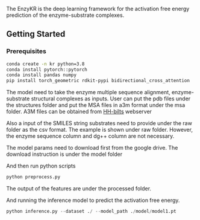 The EnzyKR is the deep learning framework for the activation free energy prediction of the enzyme-substrate complexes.

## Getting Started
### Prerequisites
```bash
conda create -n kr python=3.8
conda install pytorch::pytorch 
conda install pandas numpy
pip install torch_geometric rdkit-pypi bidirectional_cross_attention
```

The model need to take the enzyme multiple sequence alignment, enzyme-substrate structural complexes as inputs. User can put the pdb files under the structures folder  and put the MSA files in a3m format under the msa folder. A3M files can be obtained from [HH-bilts](https://toolkit.tuebingen.mpg.de/tools/hhblits) webserver

Also a input of the SMILES string substrates need to provide under the raw folder  as the csv format. The example is shown under raw folder. However, the enzyme sequence column and dg++ column are not necessary. 

The model params need to download first from the google drive. The download instruction is under the model folder

And then run python scripts
```python
python preprocess.py
```

The output of the features are under the processed folder.

And running the inference model to predict the activation free energy.

```python
python inference.py --dataset ./ --model_path ./model/model1.pt
```


